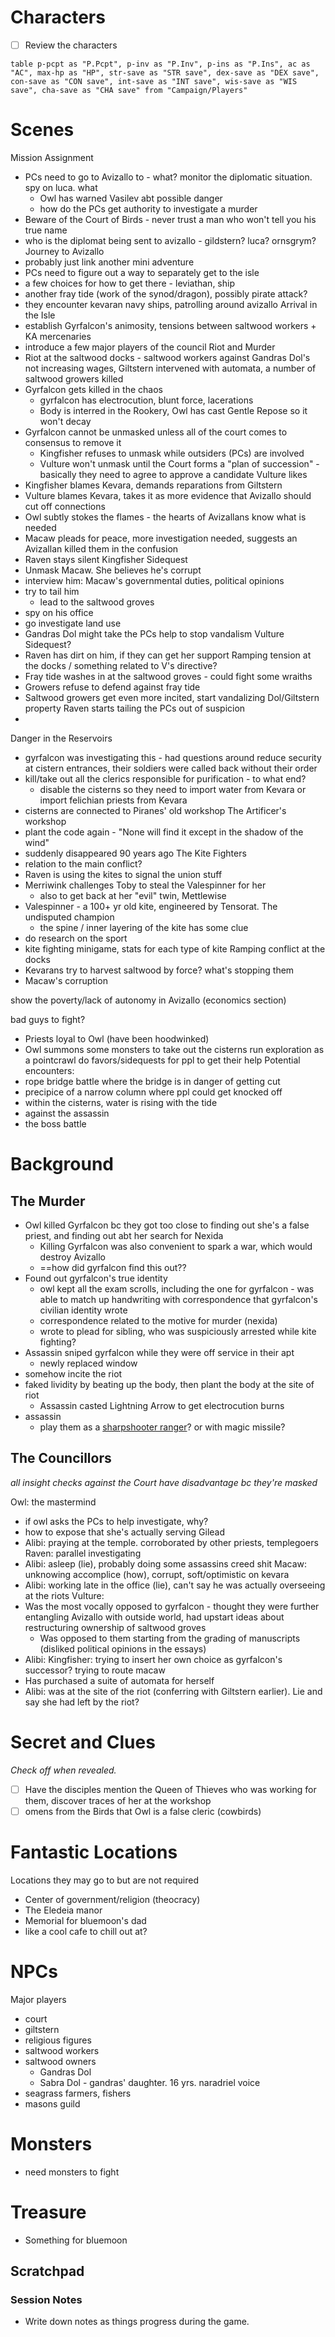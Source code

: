 # Characters

- [ ] Review the characters

```dataview
table p-pcpt as "P.Pcpt", p-inv as "P.Inv", p-ins as "P.Ins", ac as "AC", max-hp as "HP", str-save as "STR save", dex-save as "DEX save", con-save as "CON save", int-save as "INT save", wis-save as "WIS save", cha-save as "CHA save" from "Campaign/Players"
```


# Scenes

Mission Assignment
- PCs need to go to Avizallo to - what? monitor the diplomatic situation. spy on luca. what
	- Owl has warned Vasilev abt possible danger
	- how do the PCs get authority to investigate a murder
- Beware of the Court of Birds - never trust a man who won't tell you his true name
- who is the diplomat being sent to avizallo - gildstern? luca? ornsgrym?
Journey to Avizallo
- probably just link another mini adventure
- PCs need to figure out a way to separately get to the isle
- a few choices for how to get there - leviathan, ship
- another fray tide (work of the synod/dragon), possibly pirate attack?
- they encounter kevaran navy ships, patrolling around avizallo
Arrival in the Isle
- establish Gyrfalcon's animosity, tensions between saltwood workers + KA mercenaries
- introduce a few major players of the council
Riot and Murder
- Riot at the saltwood docks - saltwood workers against Gandras Dol's not increasing wages, Giltstern intervened with automata, a number of saltwood growers killed
- Gyrfalcon gets killed in the chaos
	- gyrfalcon has electrocution, blunt force, lacerations
	- Body is interred in the Rookery, Owl has cast Gentle Repose so it won't decay
- Gyrfalcon cannot be unmasked unless all of the court comes to consensus to remove it
	- Kingfisher refuses to unmask while outsiders (PCs) are involved
	- Vulture won't unmask until the Court forms a "plan of succession" - basically they need to agree to approve a candidate Vulture likes
- Kingfisher blames Kevara, demands reparations from Giltstern
- Vulture blames Kevara, takes it as more evidence that Avizallo should cut off connections
- Owl subtly stokes the flames - the hearts of Avizallans know what is needed
- Macaw pleads for peace, more investigation needed, suggests an Avizallan killed them in the confusion
- Raven stays silent
Kingfisher Sidequest
- Unmask Macaw. She believes he's corrupt
- interview him: Macaw's governmental duties, political opinions
- try to tail him
	- lead to the saltwood groves
- spy on his office
- go investigate land use
- Gandras Dol might take the PCs help to stop vandalism
Vulture Sidequest?
- Raven has dirt on him, if they can get her support
Ramping tension at the docks / something related to V's directive?
- Fray tide washes in at the saltwood groves - could fight some wraiths
- Growers refuse to defend against fray tide
- Saltwood growers get even more incited, start vandalizing Dol/Giltstern property
Raven starts tailing the PCs out of suspicion
- 
Danger in the Reservoirs
- gyrfalcon was investigating this - had questions around reduce security at cistern entrances, their soldiers were called back without their order
- kill/take out all the clerics responsible for purification - to what end?
	- disable the cisterns so they need to import water from Kevara or import felichian priests from Kevara
- cisterns are connected to Piranes' old workshop
The Artificer's workshop
- plant the code again - "None will find it except in the shadow of the wind"
- suddenly disappeared 90 years ago
The Kite Fighters
- relation to the main conflict?
- Raven is using the kites to signal the union stuff
- Merriwink challenges Toby to steal the Valespinner for her
	- also to get back at her "evil" twin, Mettlewise
- Valespinner - a 100+ yr old kite, engineered by Tensorat. The undisputed champion
	- the spine / inner layering of the kite has some clue
- do research on the sport
- kite fighting minigame, stats for each type of kite
Ramping conflict at the docks 
- Kevarans try to harvest saltwood by force? what's stopping them
- Macaw's corruption


show the poverty/lack of autonomy in Avizallo (economics section)

bad guys to fight?
- Priests loyal to Owl (have been hoodwinked)
- Owl summons some monsters to take out the cisterns
run exploration as a pointcrawl
do favors/sidequests for ppl to get their help
Potential encounters:
- rope bridge battle where the bridge is in danger of getting cut
- precipice of a narrow column where ppl could get knocked off
- within the cisterns, water is rising with the tide
- against the assassin
- the boss battle

# Background

## The Murder
- Owl killed Gyrfalcon bc they got too close to finding out she's a false priest, and finding out abt her search for Nexida
	- Killing Gyrfalcon was also convenient to spark a war, which would destroy Avizallo
	- ==how did gyrfalcon find this out??
- Found out gyrfalcon's true identity
	- owl kept all the exam scrolls, including the one for gyrfalcon - was able to match up handwriting with correspondence that gyrfalcon's civilian identity wrote
	- correspondence related to the motive for murder (nexida)
	- wrote to plead for sibling, who was suspiciously arrested while kite fighting?
- Assassin sniped gyrfalcon while they were off service in their apt
	- newly replaced window
- somehow incite the riot
- faked lividity by beating up the body, then plant the body at the site of riot
	- Assassin casted Lightning Arrow to get electrocution burns
- assassin
	- play them as a [sharpshooter ranger](https://www.reddit.com/r/DMAcademy/comments/1bm3srp/comment/kw9p4mr/?utm_source=share&utm_medium=web3x&utm_name=web3xcss&utm_term=1&utm_content=share_button)? or with magic missile?
## The Councillors

*all insight checks against the Court have disadvantage bc they're masked*

Owl: the mastermind
- if owl asks the PCs to help investigate, why?
- how to expose that she's actually serving Gilead
- Alibi: praying at the temple. corroborated by other priests, templegoers
Raven: parallel investigating
- Alibi: asleep (lie), probably doing some assassins creed shit 
Macaw: unknowing accomplice (how), corrupt, soft/optimistic on kevara
- Alibi: working late in the office (lie), can't say he was actually overseeing at the riots
Vulture: 
- Was the most vocally opposed to gyrfalcon - thought they were further entangling Avizallo with outside world, had upstart ideas about restructuring ownership of saltwood groves
	- Was opposed to them starting from the grading of manuscripts (disliked political opinions in the essays) 
- Alibi: 
Kingfisher: trying to insert her own choice as gyrfalcon's successor? trying to route macaw
- Has purchased a suite of automata for herself
- Alibi: was at the site of the riot (conferring with Giltstern earlier). Lie and say she had left by the riot?

# Secret and Clues

_Check off when revealed._
- [ ] Have the disciples mention the Queen of Thieves who was working for them, discover traces of her at the workshop
- [ ] omens from the Birds that Owl is a false cleric (cowbirds)

# Fantastic Locations

Locations they may go to but are not required
- Center of government/religion (theocracy)
- The Eledeia manor
- Memorial for bluemoon's dad
- like a cool cafe to chill out at?

# NPCs

Major players
- court 
- giltstern
- religious figures
- saltwood workers
- saltwood owners
	- Gandras Dol
	- Sabra Dol - gandras' daughter. 16 yrs. naradriel voice
- seagrass farmers, fishers
- masons guild


# Monsters
- need monsters to fight

# Treasure
- Something for bluemoon

## Scratchpad

### Session Notes
- Write down notes as things progress during the game.